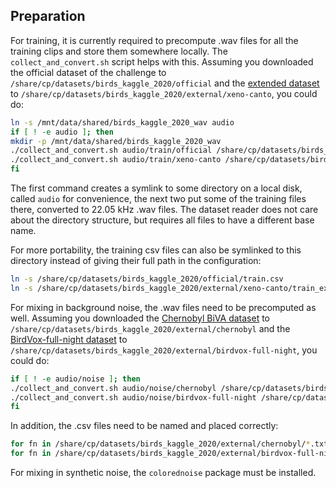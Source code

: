 Preparation
-----------

For training, it is currently required to precompute .wav files for all the
training clips and store them somewhere locally. The `collect_and_convert.sh`
script helps with this. Assuming you downloaded the official dataset of the
challenge to `/share/cp/datasets/birds_kaggle_2020/official` and the [extended
dataset](https://www.kaggle.com/c/birdsong-recognition/discussion/159970) to
`/share/cp/datasets/birds_kaggle_2020/external/xeno-canto`, you could do:

```bash
ln -s /mnt/data/shared/birds_kaggle_2020_wav audio
if [ ! -e audio ]; then
mkdir -p /mnt/data/shared/birds_kaggle_2020_wav
./collect_and_convert.sh audio/train/official /share/cp/datasets/birds_kaggle_2020/official/train_audio/
./collect_and_convert.sh audio/train/xeno-canto /share/cp/datasets/birds_kaggle_2020/external/xeno-canto/
fi
```

The first command creates a symlink to some directory on a local disk, called
`audio` for convenience, the next two put some of the training files there,
converted to 22.05 kHz .wav files. The dataset reader does not care about the
directory structure, but requires all files to have a different base name.

For more portability, the training csv files can also be symlinked to this
directory instead of giving their full path in the configuration:
```bash
ln -s /share/cp/datasets/birds_kaggle_2020/official/train.csv
ln -s /share/cp/datasets/birds_kaggle_2020/external/xeno-canto/train_extended.csv
```

For mixing in background noise, the .wav files need to be precomputed as well.
Assuming you downloaded the [Chernobyl BiVA
dataset](https://doi.org/10.5285/be5639e9-75e9-4aa3-afdd-65ba80352591) to
`/share/cp/datasets/birds_kaggle_2020/external/chernobyl` and the
[BirdVox-full-night dataset](https://zenodo.org/record/1205569) to
`/share/cp/datasets/birds_kaggle_2020/external/birdvox-full-night`, you could
do:
```bash
if [ ! -e audio/noise ]; then
./collect_and_convert.sh audio/noise/chernobyl /share/cp/datasets/birds_kaggle_2020/external/chernobyl
./collect_and_convert.sh audio/noise/birdvox-full-night /share/cp/datasets/birds_kaggle_2020/external/birdvox-full-night
fi
```
In addition, the .csv files need to be named and placed correctly:
```bash
for fn in /share/cp/datasets/birds_kaggle_2020/external/chernobyl/*.txt; do bn="${fn##*/}"; cp -a "$fn" audio/noise/chernobyl/"${bn%%.*}.csv"; done
for fn in /share/cp/datasets/birds_kaggle_2020/external/birdvox-full-night/*.csv; do bn="${fn##*/}"; cp -a "$fn" audio/noise/birdvox-full-night/"${bn/csv-annotations/flac-audio}"; done
```

For mixing in synthetic noise, the `colorednoise` package must be installed.

